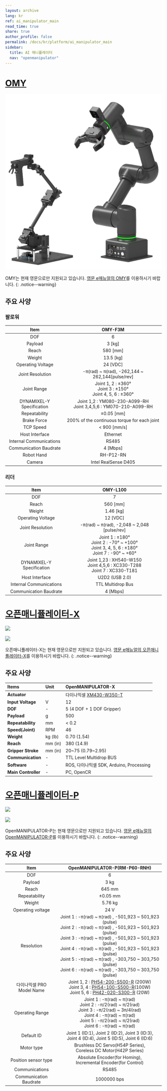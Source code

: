 ```yaml
---
layout: archive
lang: kr
ref: ai_manipulator_main
read_time: true
share: true
author_profile: false
permalink: /docs/kr/platform/ai_manipulator_main
sidebar:
  title: AI 매니퓰레이터
  nav: "openmanipulator"
---
```


# [OMY](#omy)

![](/assets/images/platform/omy/omy_product.png)

OMY는 현재 영문으로만 지원되고 있습니다. [영문 e매뉴얼의 OMY]를 이용하시기 바랍니다.
{: .notice--warning}

[영문 e매뉴얼의 OMY]: /docs/en/platform/omy/overview/

## 주요 사양

### 팔로워

| Item | OMY-F3M |
|:---:|:---:|
| DOF | 6 |
| Payload | 3 [kg] |
| Reach | 580 [mm] |
| Weight | 13.5 [kg] |
| Operating Voltage | 24 [VDC] |
| Joint Resolution | -π(rad) ~ π(rad), -262,144 ~ 262,144[pulse/rev] |
| Joint Range | Joint 1, 2 : ±360°<br>Joint 3 : ±150°<br>Joint 4, 5, 6 : ±360° |
| DYNAMIXEL-Y Specification | Joint 1,2 : YM080-230-A099-RH<br>Joint 3,4,5,6 : YM070-210-A099-RH |
| Repeatability | ±0.05 [mm] |
| Brake Force | 200% of the continuous torque for each joint |
| TCP Speed | < 900 [mm/s] |
| Host Interface | Ethernet |
| Internal Communications | RS485 |
| Communication Baudrate | 4 [Mbps] |
| Robot Hand | RH-P12-RN |
| Camera | Intel RealSense D405 |

### 리더

| Item | OMY-L100 |
|:---:|:---:|
| DOF | 7 |
| Reach | 560 [mm] |
| Weight | 1.46 [kg] |
| Operating Voltage | 12 [VDC] |
| Joint Resolution | -π(rad) ~ π(rad), -2,048 ~ 2,048 [pulse/rev] |
| Joint Range | Joint 1 : ±180°<br>Joint 2 : -70° ~ +100°<br>Joint 3, 4, 5, 6 : ±180°<br>Joint 7 : -90° ~ +60° |
| DYNAMIXEL-Y Specification | Joint 1,23 : XH540-W150<br>Joint 4,5,6 : XC330-T288<br>Joint 7 : XC330-T181 |
| Host Interface | U2D2 (USB 2.0) |
| Internal Communications | TTL Multidrop Bus |
| Communication Baudrate | 4 [Mbps] |

# [오픈매니퓰레이터-X](#오픈매니퓰레이터-x)

![](/assets/images/platform/openmanipulator_x/OpenManipulator.resized.png)

![](/assets/images/platform/openmanipulator_x/OpenManipulator_Introduction.resized.jpg)

오픈매니퓰레이터-X는 현재 영문으로만 지원되고 있습니다. [영문 e매뉴얼의 오픈매니퓰레이터-X]를 이용하시기 바랍니다.
{: .notice--warning}

[영문 e매뉴얼의 오픈매니퓰레이터-X]: /docs/en/platform/openmanipulator_x/overview/


## 주요 사양

| Items               | Unit    | OpenMANIPULATOR-X                                     |
|:--------------------|:--------|:------------------------------------------------------|
| **Actuator**        |         | 다이나믹셀 [XM430-W350-T](/docs/en/dxl/x/xm430-w350/) |
| **Input Voltage**   | V       | 12                                                    |
| **DOF**             | -       | 5 (4 DOF + 1 DOF Gripper)                             |
| **Payload**         | g       | 500                                                   |
| **Repeatability**   | mm      | < 0.2                                                 |
| **Speed(Joint)**    | RPM     | 46                                                    |
| **Weight**          | kg (lb) | 0.70  (1.54)                                          |
| **Reach**           | mm (in) | 380   (14.9)                                          |
| **Gripper Stroke**  | mm (in) | 20~75 (0.79~2.95)                                     |
| **Communication**   | -       | TTL Level Multidrop BUS                               |
| **Software**        | -       | ROS, 다이나믹셀 SDK, Arduino, Processing              |
| **Main Controller** | -       | PC, OpenCR                                            |

# [오픈매니퓰레이터-P](#오픈매니퓰레이터-p)

![](/assets/images/platform/openmanipulator_p/logo.png)  

![](/assets/images/platform/openmanipulator_p/product_img.png)

OpenMANIPULATOR-P는 현재 영문으로만 지원되고 있습니다. [영문 e매뉴얼의 OpenMANIPULATOR-P]를 이용하시기 바랍니다.
{: .notice--warning}

[영문 e매뉴얼의 OpenMANIPULATOR-P]: /docs/en/platform/openmanipulator_p/overview/


## 주요 사양

|              Item              |                                                                                                                                                                                        OpenMANIPULATOR-P(RM-P60-RNH)                                                                                                                                                                                        |
|:------------------------------:|:------------------------------------------------------------------------------------------------------------------------------------------------------------------------------------------------------------------------------------------------------------------------------------------------------------------------------------------------------------------------------------------------------------:|
|              DOF               |                                                                                                                                                                                                      6                                                                                                                                                                                                       |
|            Payload             |                                                                                                                                                                                                     3 kg                                                                                                                                                                                                     |
|             Reach              |                                                                                                                                                                                                    645 mm                                                                                                                                                                                                    |
|         Repeatability          |                                                                                                                                                                                                   ±0.05 mm                                                                                                                                                                                                   |
|             Weight             |                                                                                                                                                                                                     5.76 kg                                                                                                                                                                                                     |
|       Operating voltage        |                                                                                                                                                                                                     24 V                                                                                                                                                                                                     |
|           Resolution           | Joint 1 : -&pi;(rad) ~ &pi;(rad) , -501,923 ~ 501,923 (pulse)<br />Joint 2 : -&pi;(rad) ~ &pi;(rad) , -501,923 ~ 501,923 (pulse)<br />Joint 3 : -&pi;(rad) ~ &pi;(rad) , -501,923 ~ 501,923 (pulse)<br />Joint 4 : -&pi;(rad) ~ &pi;(rad) , -501,923 ~ 501,923 (pulse)<br />Joint 5 : -&pi;(rad) ~ &pi;(rad) , -303,750 ~ 303,750 (pulse)<br />Joint 6 : -&pi;(rad) ~ &pi;(rad) , -303,750 ~ 303,750 (pulse) |
| 다이나믹셀 PRO<br />Model Name |                                                                              Joint 1, 2 : [PH54-200-S500-R](/docs/en/dxl/p/ph54-200-s500-r/) (200W)<br />Joint 3, 4 : [PH54-100-S500-R](/docs/en/dxl/p/ph54-100-s500-r/)(100W)<br />Joint 5, 6 : [PH42-020-S300-R](/docs/en/dxl/p/ph42-020-s300-r/) (20W)                                                                               |
|        Operating Range         |                                                                                 Joint 1 : -&pi;(rad) ~ &pi;(rad)<br />Joint 2 : -&pi;/2(rad) ~ &pi;/2(rad)<br />Joint 3 : -&pi;/2(rad) ~ 3&pi;/4(rad)<br />Joint 4 : -&pi;(rad) ~ &pi;(rad)<br />Joint 5 : -&pi;/2(rad) ~ &pi;/2(rad)<br />Joint 6 : -&pi;(rad) ~ &pi;(rad)                                                                                  |
|           Default ID           |                                                                                                                                                     Joint 1 (ID:1), Joint 2 (ID:2), Joint 3 (ID:3),<br />Joint 4 (ID:4), Joint 5 (ID:5), Joint 6 (ID:6)                                                                                                                                                      |
|           Motor type           |                                                                                                                                                                     Brushless DC Servo(H54P Series),<br />Coreless DC Motor(H42P Series)                                                                                                                                                                     |
|      Position sensor type      |                                                                                                                                                                     Absolute Encoder(for Homing),<br />Incremental Encoder(for Control)                                                                                                                                                                      |
|         Communications         |                                                                                                                                                                                                    RS485                                                                                                                                                                                                     |
|     Communication Baudrate     |                                                                                                                                                                                                 1000000 bps                                                                                                                                                                                                  |

